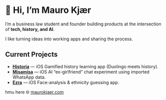 
# 👋 Hi, I’m Mauro Kjær  

I’m a business law student and founder building products at the intersection of **tech, history, and AI**.  

I like turning ideas into working apps and sharing the process.  

## Current Projects
- **[Historia](https://github.com/mauro3x3/heyhistoria)** — iOS Gamified history learning app (Duolingo meets history).  
- **[Misamisa](https://github.com/mauro3x3/misamisa)** — iOS AI “ex-girlfriend” chat experiment using imported WhatsApp data.  
- **[Ezra](https://github.com/mauro3x3/ezra)** — iOS Face-analysis & ethnicity guessing app.  



hmu here 🌐 [maurokjaer.com](https://maurokjaer.com)  
